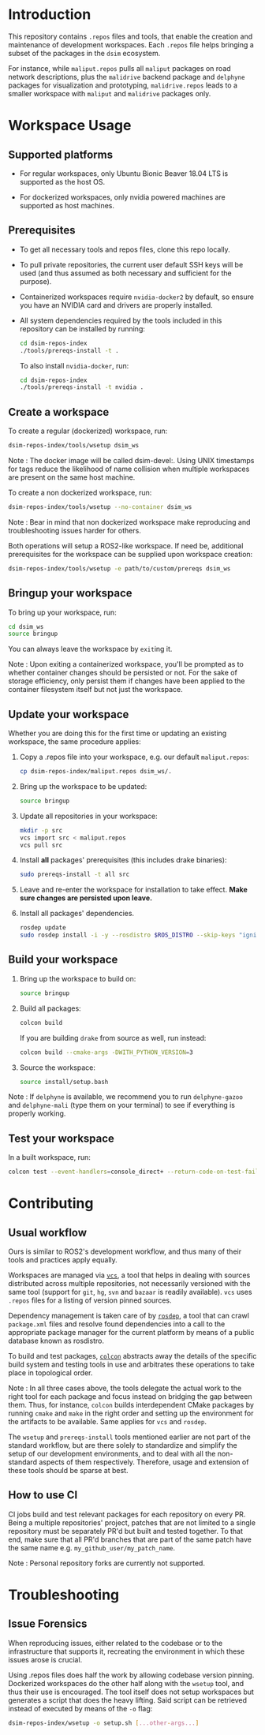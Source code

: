 # Introduction

This repository contains `.repos` files and tools, that enable the creation and 
maintenance of development workspaces. Each `.repos` file helps bringing a subset
of the packages in the `dsim` ecosystem. 

For instance, while `maliput.repos` pulls all `maliput` packages on road network
descriptions, plus the `malidrive` backend package and `delphyne` packages for
visualization and prototyping, `malidrive.repos` leads to a smaller workspace
with `maliput` and `malidrive` packages only.

# Workspace Usage

## Supported platforms

* For regular workspaces, only Ubuntu Bionic Beaver 18.04 LTS is supported as
  the host OS.

* For dockerized workspaces, only nvidia powered machines are supported as host
  machines.

## Prerequisites

* To get all necessary tools and repos files, clone this repo locally.

* To pull private repositories, the current user default SSH keys will be used
  (and thus assumed as both necessary and sufficient for the purpose).

* Containerized workspaces require `nvidia-docker2` by default, so ensure you have
  an NVIDIA card and drivers are properly installed.

* All system dependencies required by the tools included in this repository can
  be installed by running:

  ```sh
  cd dsim-repos-index
  ./tools/prereqs-install -t .
  ```
 
  To also install `nvidia-docker`, run:
  
  ```sh
  cd dsim-repos-index
  ./tools/prereqs-install -t nvidia .
  ```

## Create a workspace

To create a regular (dockerized) workspace, run:

```sh
dsim-repos-index/tools/wsetup dsim_ws
```

Note
:  The docker image will be called dsim-devel:<UNIX timestamp>. 
   Using UNIX timestamps for tags reduce the likelihood of name collision
   when multiple workspaces are present on the same host machine.

To create a non dockerized workspace, run:

```sh
dsim-repos-index/tools/wsetup --no-container dsim_ws
```

Note
:  Bear in mind that non dockerized workspace make reproducing and 
   troubleshooting issues harder for others.

Both operations will setup a ROS2-like workspace. If need be, additional prerequisites
for the workspace can be supplied upon workspace creation:

```sh
dsim-repos-index/tools/wsetup -e path/to/custom/prereqs dsim_ws
```

## Bringup your workspace 

To bring up your workspace, run:

```sh
cd dsim_ws
source bringup
```

You can always leave the workspace by `exit`ing it.

Note
:  Upon exiting a containerized workspace, you'll be prompted as to whether container changes 
   should be persisted or not. For the sake of storage efficiency, only persist them if changes
   have been applied to the container filesystem itself but not just the workspace.

## Update your workspace

Whether you are doing this for the first time or updating
an existing workspace, the same procedure applies:

1. Copy a .repos file into your workspace, e.g. our default `maliput.repos`:

   ```sh
   cp dsim-repos-index/maliput.repos dsim_ws/.
   ```

2. Bring up the workspace to be updated:

   ```sh
   source bringup
   ```

3. Update all repositories in your workspace:

   ```sh
   mkdir -p src
   vcs import src < maliput.repos
   vcs pull src
   ```

4. Install **all** packages' prerequisites (this includes drake binaries):

   ```sh
   sudo prereqs-install -t all src
   ```

5. Leave and re-enter the workspace for installation to take effect.
   **Make sure changes are persisted upon leave.**

6. Install all packages' dependencies.

   ```sh
   rosdep update
   sudo rosdep install -i -y --rosdistro $ROS_DISTRO --skip-keys "ignition-transport5 ignition-msgs2 ignition-math5 ignition-common2 ignition-gui0 ignition-rendering0 libqt5multimedia5 pybind11 PROJ4" --from-paths src
   ```

## Build your workspace

1. Bring up the workspace to build on:

   ```sh
   source bringup
   ```

1. Build all packages:

   ```sh
   colcon build
   ```

   If you are building `drake` from source as well, run instead:

   ```sh
   colcon build --cmake-args -DWITH_PYTHON_VERSION=3
   ```

6. Source the workspace:

   ```sh
   source install/setup.bash
   ```

Note
: If `delphyne` is available, we recommend you to run `delphyne-gazoo` and `delphyne-mali` (type them on 
your terminal) to see if everything is properly working.

## Test your workspace

In a built workspace, run:

```sh
colcon test --event-handlers=console_direct+ --return-code-on-test-failure --packages-skip PROJ4 pybind11
```

# Contributing

## Usual workflow

Ours is similar to ROS2's development workflow, and thus many of their tools and practices apply equally.

Workspaces are managed via [`vcs`](https://github.com/dirk-thomas/vcstool), a tool that helps in dealing with
sources distributed across multiple repositories, not necessarily versioned with the same tool (support for `git`,
`hg`, `svn` and `bazaar` is readily available). `vcs` uses `.repos` files for a listing of version pinned sources.

Dependency management is taken care of by [`rosdep`](https://docs.ros.org/independent/api/rosdep/html/commands.html),
a tool that can crawl `package.xml` files and resolve found dependencies into a call to the appropriate package 
manager for the current platform by means of a public database known as rosdistro.

To build and test packages, [`colcon`](https://colcon.readthedocs.io/en/released/) abstracts away the details of the
specific build system and testing tools in use and arbitrates these operations to take place in topological order.

Note
:  In all three cases above, the tools delegate the actual work to the right tool for each package and 
focus instead on bridging the gap between them. Thus, for instance, `colcon` builds interdependent 
CMake packages by running `cmake` and `make` in the right order and setting up the environment for
the artifacts to be available. Same applies for `vcs` and `rosdep`.

The `wsetup` and `prereqs-install` tools mentioned earlier are not part of the standard workflow, but
are there solely to standardize and simplify the setup of our development environments, and to deal with
all the non-standard aspects of them respectively. Therefore, usage and extension of these tools should
be sparse at best.

## How to use CI

CI jobs build and test relevant packages for each repository on every PR.
Being a multiple repositories' project, patches that are not limited to
a single repository must be separately PR'd but built and tested together.
To that end, make sure that all PR'd branches that are part of the same patch
have the same name e.g. `my_github_user/my_patch_name`.

Note
:  Personal repository forks are currently not supported.

# Troubleshooting

## Issue Forensics

When reproducing issues, either related to the codebase or to the infrastructure
that supports it, recreating the environment in which these issues arose is crucial.

Using .repos files does half the work by allowing codebase version pinning.
Dockerized workspaces do the other half along with the `wsetup` tool, and thus 
their use is encouraged. The tool itself does not setup workspaces but generates a 
script that does the heavy lifting. Said script can be retrieved instead of executed
by means of the `-o` flag:

```sh
dsim-repos-index/wsetup -o setup.sh [...other-args...]
```
